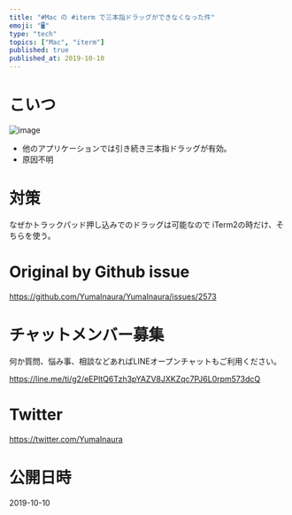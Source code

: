 ```yaml
---
title: "#Mac の #iterm で三本指ドラッグができなくなった件"
emoji: "🖥"
type: "tech"
topics: ["Mac", "iterm"]
published: true
published_at: 2019-10-10
---
```


# こいつ

![image](https://user-images.githubusercontent.com/13635059/66538833-033a0580-eb61-11e9-973b-2319efca93b4.png)

- 他のアプリケーションでは引き続き三本指ドラッグが有効。
- 原因不明

# 対策

なぜかトラックパッド押し込みでのドラッグは可能なので iTerm2の時だけ、そちらを使う。



# Original by Github issue

https://github.com/YumaInaura/YumaInaura/issues/2573








<!-- Update From Qiita API -->

# チャットメンバー募集


何か質問、悩み事、相談などあればLINEオープンチャットもご利用ください。

https://line.me/ti/g2/eEPltQ6Tzh3pYAZV8JXKZqc7PJ6L0rpm573dcQ





# Twitter


https://twitter.com/YumaInaura


<!-- Update From Qiita API -->



# 公開日時

2019-10-10
